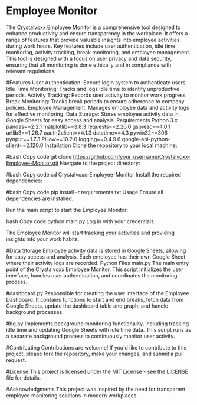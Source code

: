 # Employee Monitor
The Crystalvoxx Employee Monitor is a comprehensive tool designed to enhance productivity and ensure transparency in the workplace. It offers a range of features that provide valuable insights into employee activities during work hours. Key features include user authentication, idle time monitoring, activity tracking, break monitoring, and employee management. This tool is designed with a focus on user privacy and data security, ensuring that all monitoring is done ethically and in compliance with relevant regulations.

#Features
User Authentication: Secure login system to authenticate users.
Idle Time Monitoring: Tracks and logs idle time to identify unproductive periods.
Activity Tracking: Records user activity to monitor work progress.
Break Monitoring: Tracks break periods to ensure adherence to company policies.
Employee Management: Manages employee data and activity logs for effective monitoring.
Data Storage: Stores employee activity data in Google Sheets for easy access and analysis.
Requirements
Python 3.x
pandas~=2.2.1
matplotlib~=3.8.3
requests==2.26.0
gspread==4.0.1
urllib3==1.26.7
oauth2client==4.1.3
datetime==4.3
pywin32~=306
pynput==1.7.3
Pillow~=10.2.0
logging~=0.4.9.6
google-api-python-client~=2.120.0
Installation
Clone the repository to your local machine:

#bash
Copy code
git clone https://github.com/your_username/Crystalvoxx-Employee-Monitor.git
Navigate to the project directory:

#bash
Copy code
cd Crystalvoxx-Employee-Monitor
Install the required dependencies:

#bash
Copy code
pip install -r requirements.txt
Usage
Ensure all dependencies are installed.

Run the main script to start the Employee Monitor:

bash
Copy code
python main.py
Log in with your credentials.

The Employee Monitor will start tracking your activities and providing insights into your work habits.

#Data Storage
Employee activity data is stored in Google Sheets, allowing for easy access and analysis. Each employee has their own Google Sheet where their activity logs are recorded.
Python Files
main.py
The main entry point of the Crystalvoxx Employee Monitor. This script initializes the user interface, handles user authentication, and coordinates the monitoring process.

#dashboard.py
Responsible for creating the user interface of the Employee Dashboard. It contains functions to start and end breaks, fetch data from Google Sheets, update the dashboard table and graph, and handle background processes.

#bg.py
Implements background monitoring functionality, including tracking idle time and updating Google Sheets with idle time data. This script runs as a separate background process to continuously monitor user activity.

#Contributing
Contributions are welcome! If you'd like to contribute to this project, please fork the repository, make your changes, and submit a pull request.

#License
This project is licensed under the MIT License - see the LICENSE file for details.

#Acknowledgments
This project was inspired by the need for transparent employee monitoring solutions in modern workplaces.

